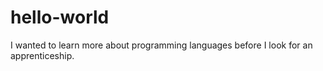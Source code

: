# hello-world
I wanted to learn more about programming languages before I look for an apprenticeship.

